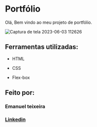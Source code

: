 # Portfólio 
Olá, Bem vindo ao meu projeto de portfólio.

![Captura de tela 2023-06-03 112626](https://github.com/Emanuelmts/portfolio/assets/44686829/776ee2f9-4395-4e1a-93a5-c82a9e06844e)

## Ferramentas utilizadas:

* HTML

* CSS

* Flex-box

## Feito por:

### Emanuel teixeira

### [Linkedin](https://www.linkedin.com/in/emanuelct/)
